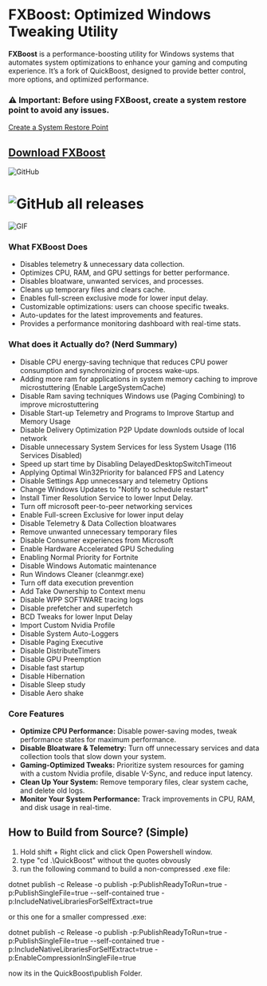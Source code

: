 # FXBoost: Optimized Windows Tweaking Utility

**FXBoost** is a performance-boosting utility for Windows systems that automates system optimizations to enhance your gaming and computing experience. It’s a fork of QuickBoost, designed to provide better control, more options, and optimized performance.

### ⚠️ **Important**: Before using FXBoost, create a system restore point to avoid any issues.
[Create a System Restore Point](https://support.microsoft.com/en-us/windows/create-a-system-restore-point-77e02e2a-3298-c869-9974-ef5658ea3be9)

## [Download FXBoost](https://kurd.zip/FXBoost)

![GitHub](https://img.shields.io/badge/Attribution%20NonCommercial%20ShareAlike%204.0%20International-License-green)
# ![GitHub all releases](https://img.shields.io/github/downloads/sangraphic/quickboost/total?label=Downloads&style=for-the-badge)
![GIF](https://media.discordapp.net/attachments/744536520089796671/979117981147734016/ezgif-5-9322a93fa0.gif?width=895&height=468)


### **What FXBoost Does**
- Disables telemetry & unnecessary data collection.
- Optimizes CPU, RAM, and GPU settings for better performance.
- Disables bloatware, unwanted services, and processes.
- Cleans up temporary files and clears cache.
- Enables full-screen exclusive mode for lower input delay.
- Customizable optimizations: users can choose specific tweaks.
- Auto-updates for the latest improvements and features.
- Provides a performance monitoring dashboard with real-time stats.


### **What does it Actually do? (Nerd Summary)**
- Disable CPU energy-saving technique that reduces CPU power consumption and synchronizing of process wake-ups.
- Adding more ram for applications in system memory caching to improve microstuttering (Enable LargeSystemCache)
- Disable Ram saving techniques Windows use (Paging Combining) to improve microstuttering
- Disable Start-up Telemetry and Programs to Improve Startup and Memory Usage
- Disable Delivery Optimization P2P Update downlods outside of local network
- Disable unnecessary System Services for less System Usage (116 Services Disabled)
- Speed up start time by Disabling DelayedDesktopSwitchTimeout
- Applying Optimal Win32Priority for balanced FPS and Latency
- Disable Settings App unnecessary and telemetry Options
- Change Windows Updates to "Notify to schedule restart"
- Install Timer Resolution Service to lower Input Delay.
- Turn off microsoft peer-to-peer networking services
- Enable Full-screen Exclusive for lower input delay
- Disable Telemetry & Data Collection bloatwares
- Remove unwanted unnecessary temporary files
- Disable Consumer experiences from Microsoft
- Enable Hardware Accelerated GPU Scheduling
- Enabling Normal Priority for Fortnite
- Disable Windows Automatic maintenance
- Run Windows Cleaner  (cleanmgr.exe)
- Turn off data execution prevention
- Add Take Ownership to Context menu
- Disable WPP SOFTWARE tracing logs
- Disable prefetcher and superfetch
- BCD Tweaks for lower Input Delay
- Import Custom Nvidia Profile
- Disable System Auto-Loggers 
- Disable Paging Executive
- Disable DistributeTimers
- Disable GPU Preemption
- Disable fast startup
- Disable Hibernation
- Disable Sleep study
- Disable Aero shake


### **Core Features**
- **Optimize CPU Performance:** Disable power-saving modes, tweak performance states for maximum performance.
- **Disable Bloatware & Telemetry:** Turn off unnecessary services and data collection tools that slow down your system.
- **Gaming-Optimized Tweaks:** Prioritize system resources for gaming with a custom Nvidia profile, disable V-Sync, and reduce input latency.
- **Clean Up Your System:** Remove temporary files, clear system cache, and delete old logs.
- **Monitor Your System Performance:** Track improvements in CPU, RAM, and disk usage in real-time.

## How to Build from Source? (Simple)
1. Hold shift + Right click and click Open Powershell window.
2. type "cd .\QuickBoost" without the quotes obvously
3. run the following command to build a non-compressed .exe file:

dotnet publish -c Release -o publish -p:PublishReadyToRun=true -p:PublishSingleFile=true --self-contained true -p:IncludeNativeLibrariesForSelfExtract=true

or this one for a smaller compressed .exe:

dotnet publish -c Release -o publish -p:PublishReadyToRun=true -p:PublishSingleFile=true --self-contained true -p:IncludeNativeLibrariesForSelfExtract=true -p:EnableCompressionInSingleFile=true 

now its in the QuickBoost\publish Folder.










